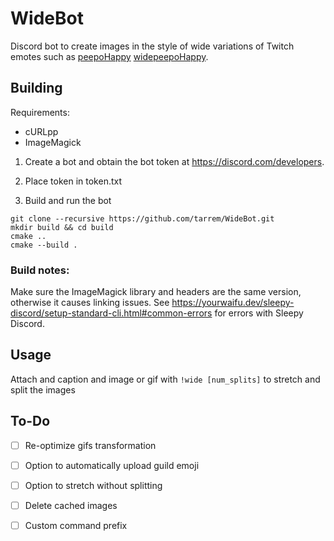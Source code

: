 # WideBot

Discord bot to create images in the style of wide variations of Twitch emotes such as [peepoHappy]() [widepeepoHappy]().

## Building

Requirements:
- cURLpp
- ImageMagick

1. Create a bot and obtain the bot token at https://discord.com/developers.

2. Place token in token.txt

3. Build and run the bot
```
git clone --recursive https://github.com/tarrem/WideBot.git
mkdir build && cd build
cmake ..
cmake --build .
```

### Build notes:
Make sure the ImageMagick library and headers are the same version, otherwise it causes linking issues.
See https://yourwaifu.dev/sleepy-discord/setup-standard-cli.html#common-errors for errors with Sleepy Discord.

## Usage

Attach and caption and image or gif with `!wide [num_splits]` to stretch and split the images

## To-Do
- [ ] Re-optimize gifs transformation
- [ ] Option to automatically upload guild emoji
- [ ] Option to stretch without splitting
- [ ] Delete cached images
- [ ] Custom command prefix

